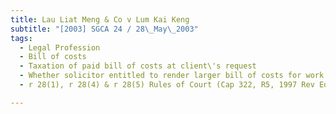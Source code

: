 ```yaml
---
title: Lau Liat Meng & Co v Lum Kai Keng 
subtitle: "[2003] SGCA 24 / 28\_May\_2003"
tags:
  - Legal Profession
  - Bill of costs
  - Taxation of paid bill of costs at client\'s request
  - Whether solicitor entitled to render larger bill of costs for work already paid for by client
  - r 28(1), r 28(4) & r 28(5) Rules of Court (Cap 322, R5, 1997 Rev Ed) O

---
```


